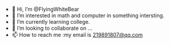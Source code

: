 - 👋 Hi, I’m @FlyingWhiteBear
- 👀 I’m interested in math and computer in something intersting.
- 🌱 I’m currently learning college.
- 💞️ I’m looking to collaborate on ...
- 📫 How to reach me :my email is 219891807@qq.com

<!---
FlyingWhiteBear/FlyingWhiteBear is a ✨ special ✨ repository because its `README.md` (this file) appears on your GitHub profile.
You can click the Preview link to take a look at your changes.
--->
